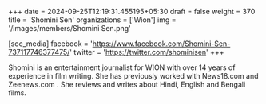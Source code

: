 +++
date = 2024-09-25T12:19:31.455195+05:30
draft = false
weight = 370
title = 'Shomini Sen'
organizations = ['Wion']
img = '/images/members/Shomini Sen.png'

[soc_media]
facebook = 'https://www.facebook.com/Shomini-Sen-737117746377475/'
twitter = 'https://twitter.com/shominisen'
+++

Shomini is an entertainment journalist for WION with over 14 years of experience in film writing. She has previously worked with News18.com and Zeenews.com . She reviews and writes about Hindi, English and Bengali films.
